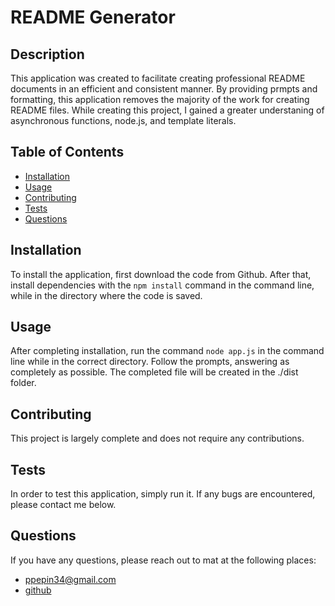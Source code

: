 # README Generator
  

  ## Description

  This application was created to facilitate creating professional README documents in an efficient and consistent manner. By providing prmpts and formatting, this application removes the majority of the work for creating README files. While creating this project, I gained a greater understaning of asynchronous functions, node.js, and template literals.

  ## Table of Contents
  - [Installation](#installation)
  - [Usage](#usage)
  - [Contributing](#contributing)
  - [Tests](#tests)
  - [Questions](#questions)
  

  ## Installation

  To install the application, first download the code from Github. After that, install dependencies with the `npm install` command in the command line, while in the directory where the code is saved.
  
  ## Usage

  After completing installation, run the command `node app.js` in the command line while in the correct directory. Follow the prompts, answering as completely as possible. The completed file will be created in the ./dist folder.

  ## Contributing
  
  This project is largely complete and does not require any contributions.

  ## Tests
  
  In order to test this application, simply run it. If any bugs are encountered, please contact me below.

  ## Questions

  If you have any questions, please reach out to mat at the following places:
  
  - ppepin34@gmail.com
  - [github](github.com/ppepin34)

  
